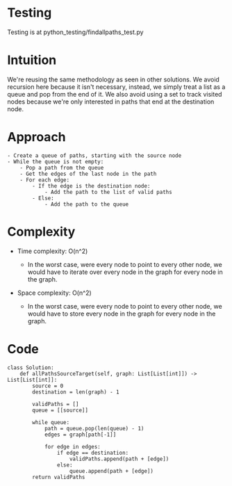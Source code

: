 # Testing
Testing is at python_testing/findallpaths_test.py

# Intuition
We're reusing the same methodology as seen in other solutions. We avoid recursion here because it isn't necessary, instead, we simply treat a list as a queue and pop from the end of it. We also avoid using a set to track visited nodes because we're only interested in paths that end at the destination node.

# Approach
    - Create a queue of paths, starting with the source node
    - While the queue is not empty:
        - Pop a path from the queue
        - Get the edges of the last node in the path
        - For each edge:
            - If the edge is the destination node:
                - Add the path to the list of valid paths
            - Else:
                - Add the path to the queue

# Complexity
- Time complexity: O(n^2)
  - In the worst case, were every node to point to every other node, we would have to iterate over every node in the graph for every node in the graph.

- Space complexity: O(n^2)
  - In the worst case, were every node to point to every other node, we would have to store every node in the graph for every node in the graph.

# Code
```
class Solution:
    def allPathsSourceTarget(self, graph: List[List[int]]) -> List[List[int]]:
        source = 0
        destination = len(graph) - 1

        validPaths = []
        queue = [[source]]

        while queue:
            path = queue.pop(len(queue) - 1)
            edges = graph[path[-1]]
            
            for edge in edges:
                if edge == destination:
                    validPaths.append(path + [edge])
                else:
                    queue.append(path + [edge])
        return validPaths

        
```